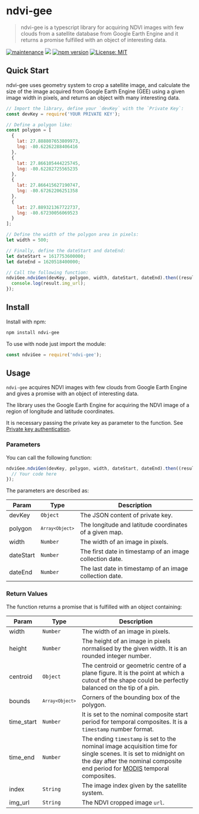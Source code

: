# ndvi-gee

> ndvi-gee is a typescript library for acquiring NDVI images with few clouds from a satellite database from Google Earth Engine and it returns a promise fulfilled with an object of interesting data.

[![maintenance](https://img.shields.io/npms-io/maintenance-score/ndvi-gee)](https://www.npmjs.com/package/ndvi-gee) [![](https://img.shields.io/github/languages/top/CapnSane/ndvi-gee)](https://github.com/CapnSane/ndvi-gee) [![npm version](https://badge.fury.io/js/ndvi-gee.svg)](https://badge.fury.io/js/ndvi-gee) [![License: MIT](https://img.shields.io/badge/license-MIT-blue)](https://opensource.org/licenses/MIT)

## Quick Start

ndvi-gee uses geometry system to crop a satellite image, and calculate the size of the image acquired from Google Earth Engine (GEE) using a given image width in pixels, and returns an object with many interesting data.

```js
// Import the library, define your `devKey` with the `Private Key`:
const devKey = require('YOUR PRIVATE KEY');

// Define a polygon like:
const polygon = [
  {
    lat: 27.888807653809973,
    lng: -80.62262288406416
  },
  {
    lat: 27.866105444225745,
    lng: -80.62282725565235
  },
  {
    lat: 27.866415627190747,
    lng: -80.67262206251358
  },
  {
    lat: 27.889321367722737,
    lng: -80.67230056069523
  }
];

// Define the width of the polygon area in pixels:
let width = 500;

// Finally, define the dateStart and dateEnd:
let dateStart = 1617753600000;
let dateEnd = 1620518400000;

// Call the following function:
ndviGee.ndviGen(devKey, polygon, width, dateStart, dateEnd).then((result) => {
  console.log(result.img_url);
});
```

## Install

Install with npm:

```bash
npm install ndvi-gee
```

To use with node just import the module:

```js
const ndviGee = require('ndvi-gee');
```

## Usage

`ndvi-gee` acquires NDVI images with few clouds from Google Earth Engine and gives a promise with an object of interesting data.

The library uses the Google Earth Engine for acquiring the NDVI image of a region of longitude and latitude coordinates.

It is necessary passing the private key as parameter to the function. See [Private key authentication](https://developers.google.com/earth-engine/apidocs/ee-data-authenticateviaprivatekey?hl=en).

### Parameters

You can call the following function:

```typescript
ndviGee.ndviGen(devKey, polygon, width, dateStart, dateEnd).then((result) => {
  // Your code here
});
```

The parameters are described as:

| Param     | Type                         | Description                                              |
| --------- | ---------------------------- | -------------------------------------------------------- |
| devKey    | <code>Object</code>          | The JSON content of private key.                         |
| polygon   | <code>`Array<Object>`</code> | The longitude and latitude coordinates of a given map.   |
| width     | <code>Number</code>          | The width of an image in pixels.                         |
| dateStart | <code>Number</code>          | The first date in timestamp of an image collection date. |
| dateEnd   | <code>Number</code>          | The last date in timestamp of an image collection date.  |

### Return Values

The function returns a promise that is fulfilled with an object containing:

| Param      | Type                         | Description                                                                                                                                                                                                                   |
| ---------- | ---------------------------- | ----------------------------------------------------------------------------------------------------------------------------------------------------------------------------------------------------------------------------- |
| width      | <code>Number</code>          | The width of an image in pixels.                                                                                                                                                                                              |
| height     | <code>Number</code>          | The height of an image in pixels normalised by the given width. It is an rounded integer number.                                                                                                                              |
| centroid   | <code>Object</code>          | The centroid or geometric centre of a plane figure. It is the point at which a cutout of the shape could be perfectly balanced on the tip of a pin.                                                                           |
| bounds     | <code>`Array<Object>`</code> | Corners of the bounding box of the polygon.                                                                                                                                                                                   |
| time_start | <code>Number</code>          | It is set to the nominal composite start period for temporal composites. It is a `timestamp` number format.                                                                                                                   |
| time_end   | <code>Number</code>          | The ending `timestamp` is set to the nominal image acquisition time for single scenes. It is set to midnight on the day after the nominal composite end period for [MODIS](https://modis.gsfc.nasa.gov/) temporal composites. |
| index      | <code>String</code>          | The image index given by the satellite system.                                                                                                                                                                                |
| img_url    | <code>String</code>          | The NDVI cropped image `url`.                                                                                                                                                                                                 |
